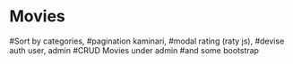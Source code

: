 # Movies

#Sort by categories,
#pagination kaminari,
#modal rating (raty js),
#devise auth user, admin
#CRUD Movies under admin
#and some bootstrap
